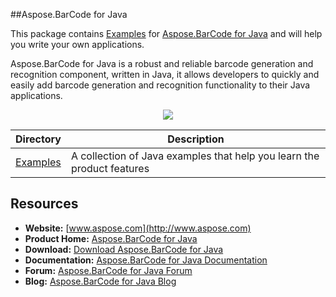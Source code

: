 ##Aspose.BarCode for Java

This package contains [Examples](https://github.com/asposebarcode/Aspose_BarCode_Java/tree/master/Examples) for [Aspose.BarCode for Java](http://www.aspose.com/java/barcode-component.aspx) and will help you write your own applications.

Aspose.BarCode for Java is a robust and reliable barcode generation and recognition component, written in Java, it allows developers to quickly and easily add barcode generation and recognition functionality to their Java applications.

<p align="center">

  <a title="Download complete Aspose.BarCode for Java source code" href="https://github.com/asposebarcode/Aspose_BarCode_Java/archive/master.zip">
	<img src="https://raw.github.com/AsposeExamples/java-examples-dashboard/master/images/downloadZip-Button-Large.png" />
  </a>
</p>

Directory | Description
--------- | -----------
[Examples](https://github.com/asposebarcode/Aspose_BarCode_Java/tree/master/Examples)  | A collection of Java examples that help you learn the product features

## Resources

+ **Website:** [www.aspose.com](http://www.aspose.com)
+ **Product Home:** [Aspose.BarCode for Java](http://www.aspose.com/java/barcode-component.aspx)
+ **Download:** [Download Aspose.BarCode for Java](http://www.aspose.com/community/files/72/java-components/aspose.barcode-for-java/default.aspx)
+ **Documentation:** [Aspose.BarCode for Java Documentation](http://www.aspose.com/docs/display/barcodejava/Home)
+ **Forum:** [Aspose.BarCode for Java Forum](http://www.aspose.com/community/forums/aspose.barcode-product-family/193/showforum.aspx)
+ **Blog:** [Aspose.BarCode for Java Blog](http://www.aspose.com/blogs/aspose-products/aspose-barcode-product-family.html)
